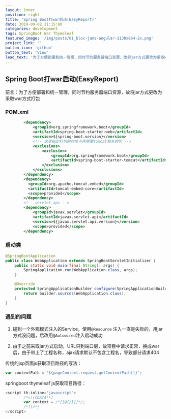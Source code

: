 ```yaml
---
layout: inner
position: right
title: 'Spring Boot打war启动(EasyReport)'
date: 2019-09-02 11:15:00
categories: development
tags: SpringBoot War Thymeleaf
featured_image: '/img/posts/01_bloc-jams-angular-1130x864-2x.png'
project_link: ''
button_icon: 'github'
button_text: 'View'
lead_text: '为了方便部署和统一管理，同时节约服务器端口资源，故将jar方式更改为采取war方式打包'
---
```

## Spring Boot打war启动(EasyReport)

前言：为了方便部署和统一管理，同时节约服务器端口资源，故将jar方式更改为采取war方式打包

### POM.xml

```xml
        <dependency>
            <groupId>org.springframework.boot</groupId>
            <artifactId>spring-boot-starter-web</artifactId>
            <version>${spring-boot.version}</version>
            <!-- 这里指定打包的时候不再需要tomcat相关的包 -->
            <exclusions>
                <exclusion>
                    <groupId>org.springframework.boot</groupId>
                    <artifactId>spring-boot-starter-tomcat</artifactId>
                </exclusion>
            </exclusions>
        </dependency>
        <dependency>
          <groupId>org.apache.tomcat.embed</groupId>
          <artifactId>tomcat-embed-core</artifactId>
          <scope>provided</scope>
        </dependency>
        <!-- servlet api -->
        <dependency>
            <groupId>javax.servlet</groupId>
            <artifactId>javax.servlet-api</artifactId>
            <version>${javax.servlet.api.version}</version>
            <scope>provided</scope>
        </dependency>
```

### 启动类

```java
@SpringBootApplication
public class WebApplication extends SpringBootServletInitializer {
    public static void main(final String[] args) {
        SpringApplication.run(WebApplication.class, args);
    }

    @Override
    protected SpringApplicationBuilder configure(SpringApplicationBuilder builder) {
        return builder.sources(WebApplication.class);
    }
}
```

### 遇到的问题

1. 碰到一个外观模式注入的Service，使用`@Resource` 注入一直是失败的，用jar方式没问题，后改用`@Autowired`注入启动成功

2. 由于之前采取jar方式启动，URL只到端口层，故项目中请求正常，换成war后，由于带上了工程名称，ajax请求默认不包含工程名，导致部分请求404

传统的jsp页面js获取项目路径的写法：
```javascript
var contextPath = '${pageContext.request.getContextPath()}';
```
springboot thymeleaf js获取项目路径：
```javascript
<script th:inline="javascript">
        /*<![CDATA[*/
        var context = /*[[@{/}]]*/;
        /*]]>*/
</script>
```
